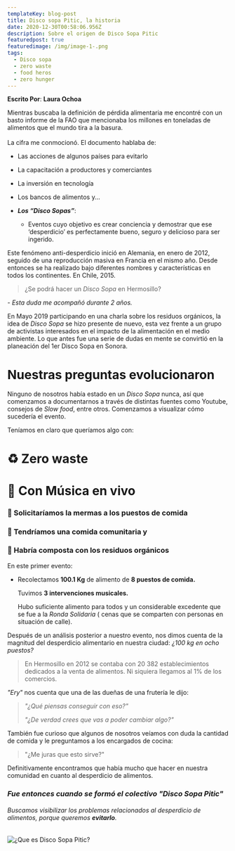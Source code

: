```yaml
---
templateKey: blog-post
title: Disco sopa Pitic, la historia
date: 2020-12-30T00:58:06.956Z
description: Sobre el origen de Disco Sopa Pitic
featuredpost: true
featuredimage: /img/image-1-.png
tags:
  - Disco sopa
  - zero waste
  - food heros
  - zero hunger
---
```

**Escrito Por**: **Laura Ochoa**

<!--StartFragment-->

Mientras buscaba la definición de pérdida alimentaria me encontré con un basto informe de la FAO que mencionaba los millones en toneladas de alimentos que el mundo tira a la basura. \
\
La cifra me conmocionó. El documento hablaba de: 

* Las acciones de algunos países para evitarlo 
* La capacitación a productores y comerciantes 
* La inversión en tecnología 
* Los bancos de alimentos y... 
* ***Los “Disco Sopas”***: 

  * Eventos cuyo objetivo es crear conciencia y demostrar que ese ‘desperdicio’ es perfectamente bueno, seguro y delicioso para ser ingerido. 

Este fenómeno anti-desperdicio inició en Alemania, en enero de 2012, seguido de una reproducción masiva en Francia en el mismo año. Desde entonces se ha realizado bajo diferentes nombres y características en todos los continentes. En Chile, 2015. 

> ¿Se podrá hacer un *Disco Sopa* en Hermosillo? 

*\- Esta duda me acompañó durante 2 años.*

En Mayo 2019 participando en una charla sobre los residuos orgánicos, la idea de *Disco Sopa* se hizo presente de nuevo, esta vez frente a un grupo de activistas interesados en el impacto de la alimentación en el medio ambiente. Lo que antes fue una serie de dudas en mente se convirtió en la planeación del 1er Disco Sopa en Sonora. 

# Nuestras preguntas evolucionaron

Ninguno de nosotros había estado en un *Disco Sopa* nunca, así que comenzamos a documentarnos a través de distintas fuentes como Youtube, consejos de *Slow food*, entre otros. Comenzamos a visualizar cómo sucedería el evento. 



Teníamos en claro que queríamos algo con: 

# ♻️ **Zero waste** 

# 🎵 Con Música en vivo  

### 🚚 Solicitaríamos la **mermas** a los puestos de comida 

### 🥘 Tendríamos una **comida comunitaria** y 

### 🚯 Habría composta con los residuos orgánicos



En este primer evento:

* Recolectamos **100.1 Kg**  de alimento de **8 puestos de comida.** 

  Tuvimos **3 intervenciones musicales.** 

  Hubo suficiente alimento para todos y un considerable excedente que se fue a la *Ronda Solidaria* ( cenas que se comparten con personas en situación de calle).



Después de un análisis posterior a nuestro evento, nos dimos cuenta de la magnitud del desperdicio alimentario en nuestra ciudad: *¿100 kg en ocho puestos?* 

> En Hermosillo en 2012 se contaba con 20 382 establecimientos dedicados a la venta de alimentos. Ni siquiera llegamos al 1% de los comercios.



*"Ery"* nos cuenta que una de las dueñas de una frutería le dijo: 

> *"¿Qué piensas conseguir con eso?"*
>
> *"¿De verdad crees que vas a poder cambiar algo?"*



También fue curioso que algunos de nosotros veíamos con duda la cantidad de comida y le preguntamos a los encargados de cocina: 

> "¿Me juras que esto sirve?"

Definitivamente encontramos que había mucho que hacer en nuestra comunidad en cuanto al desperdicio de alimentos. 

### *Fue entonces cuando se formó el colectivo "Disco Sopa Pitic"*

###### Buscamos visibilizar los problemas relacionados al desperdicio de alimentos, porque queremos **evitarlo**.

![¿Que es Disco Sopa Pitic?](/img/image-1-.png)

<!--EndFragment-->